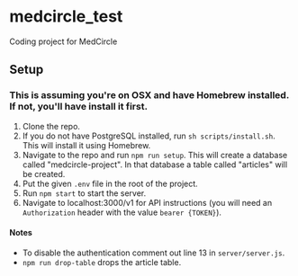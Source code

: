 # medcircle_test
Coding project for MedCircle

## Setup

### This is assuming you're on OSX and have Homebrew installed. If not, you'll have install it first.

1. Clone the repo.
2. If you do not have PostgreSQL installed, run `sh scripts/install.sh`. This will install it using Homebrew.
3. Navigate to the repo and run `npm run setup`. This will create a database called "medcircle-project". In that database a table called "articles" will be created.
4. Put the given `.env` file in the root of the project.
5. Run `npm start` to start the server.
6. Navigate to localhost:3000/v1 for API instructions (you will need an `Authorization` header with the value `bearer {TOKEN}`).

#### Notes
* To disable the authentication comment out line 13 in `server/server.js`.
* `npm run drop-table` drops the article table.